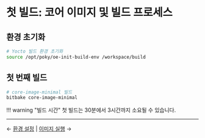 # 첫 빌드: 코어 이미지 및 빌드 프로세스

## 환경 초기화

```bash
# Yocto 빌드 환경 초기화
source /opt/poky/oe-init-build-env /workspace/build
```

## 첫 번째 빌드

```bash
# core-image-minimal 빌드
bitbake core-image-minimal
```

!!! warning "빌드 시간"
    첫 빌드는 30분에서 3시간까지 소요될 수 있습니다.

---

← [환경 설정](setup.md) | [이미지 실행](run-image.md) → 